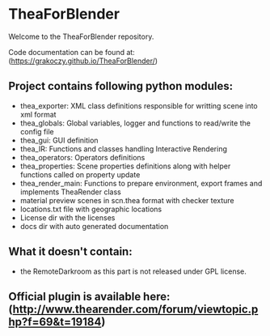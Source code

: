 # TheaForBlender
                                                              
Welcome to the TheaForBlender repository.

Code documentation can be found at: (https://grakoczy.github.io/TheaForBlender/)
                                                              

## Project contains following python modules:

- thea_exporter: XML class definitions responsible for writting scene into xml format
- thea_globals: Global variables, logger and functions to read/write the config file
- thea_gui: GUI definition
- thea_IR: Functions and classes handling Interactive Rendering
- thea_operators: Operators definitions
- thea_properties: Scene properties definitions along with helper functions called on property update
- thea_render_main: Functions to prepare environment, export frames and implements TheaRender class
- material preview scenes in scn.thea format with checker texture
- locations.txt file with geographic locations
- License dir with the licenses
- docs dir with auto generated documentation

## What it doesn't contain:
- the RemoteDarkroom as this part is not released under GPL license.


## Official plugin is available here: (http://www.thearender.com/forum/viewtopic.php?f=69&t=19184)
 
